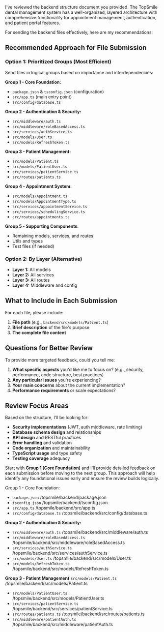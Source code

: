 I've reviewed the backend structure document you provided. The TopSmile dental management system has a well-organized, layered architecture with comprehensive functionality for appointment management, authentication, and patient portal features.

For sending the backend files effectively, here are my recommendations:

## Recommended Approach for File Submission

### Option 1: Prioritized Groups (Most Efficient)
Send files in logical groups based on importance and interdependencies:

**Group 1 - Core Foundation:**
- `package.json` & `tsconfig.json` (configuration)
- `src/app.ts` (main entry point)
- `src/config/database.ts`

**Group 2 - Authentication & Security:**
- `src/middleware/auth.ts`
- `src/middleware/roleBasedAccess.ts`
- `src/services/authService.ts`
- `src/models/User.ts`
- `src/models/RefreshToken.ts`

**Group 3 - Patient Management:**
- `src/models/Patient.ts`
- `src/models/PatientUser.ts`
- `src/services/patientService.ts`
- `src/routes/patients.ts`

**Group 4 - Appointment System:**
- `src/models/Appointment.ts`
- `src/models/AppointmentType.ts`
- `src/services/appointmentService.ts`
- `src/services/schedulingService.ts`
- `src/routes/appointments.ts`

**Group 5 - Supporting Components:**
- Remaining models, services, and routes
- Utils and types
- Test files (if needed)

### Option 2: By Layer (Alternative)
- **Layer 1:** All models
- **Layer 2:** All services  
- **Layer 3:** All routes
- **Layer 4:** Middleware and config

## What to Include in Each Submission

For each file, please include:
1. **File path** (e.g., `backend/src/models/Patient.ts`)
2. **Brief description** of the file's purpose
3. **The complete file content**

## Questions for Better Review

To provide more targeted feedback, could you tell me:

1. **What specific aspects** you'd like me to focus on? (e.g., security, performance, code structure, best practices)
2. **Any particular issues** you're experiencing?
3. **Your main concerns** about the current implementation?
4. **Performance requirements** or scale expectations?

## Review Focus Areas

Based on the structure, I'll be looking for:
- **Security implementations** (JWT, auth middleware, rate limiting)
- **Database schema design** and relationships
- **API design** and RESTful practices  
- **Error handling** and validation
- **Code organization** and maintainability
- **TypeScript usage** and type safety
- **Testing coverage** adequacy

Start with **Group 1 (Core Foundation)** and I'll provide detailed feedback on each submission before moving to the next group. This approach will help identify any foundational issues early and ensure the review builds logically.

Group 1 - Core Foundation:
- `package.json`  /topsmile/backend/package.json
- `tsconfig.json` /topsmile/backend/tsconfig.json
- `src/app.ts`  /topsmile/backend/src/app.ts
- `src/config/database.ts` /topsmile/backend/src/config/database.ts

**Group 2 - Authentication & Security:**
- `src/middleware/auth.ts` /topsmile/backend/src/middleware/auth.ts
- `src/middleware/roleBasedAccess.ts` /topsmile/backend/src/middleware/roleBasedAccess.ts
- `src/services/authService.ts` /topsmile/backend/src/services/authService.ts
- `src/models/User.ts` /topsmile/backend/src/models/User.ts
- `src/models/RefreshToken.ts` /topsmile/backend/src/models/RefreshToken.ts

**Group 3 - Patient Management**
 `src/models/Patient.ts` /topsmile/backend/src/models/Patient.ts
- `src/models/PatientUser.ts` /topsmile/backend/src/models/PatientUser.ts
- `src/services/patientService.ts` /topsmile/backend/src/services/patientService.ts
- `src/routes/patients.ts` /topsmile/backend/src/routes/patients.ts
- `src/middleware/patientAuth.ts` /topsmile/backend/src/middleware/patientAuth.ts

